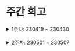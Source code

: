 # 주간 회고

<details>
	<summary>1주차: 230419 ~ 230430</summary>

### 📖Learned
1. 클린 코드
	 -> 클린 코드에 무지했었고, 그래서 하나의 메서드가 하나가 아닌 여러 기능(책임)을 처리하게
	 되었습니다. 이를 민수님께서 피드백을 주셨고, 각각의 기능마다 하나의 메서드로 분리하여
	 하나의 메서드가 하나의 기능(책임)을 가지도록 리팩토링 했습니다.


2. Mockito 라이브러리 사용
			-> 제대로 된 프로젝트의 경험이 전무하였기에, 테스트 코드 또한 강의에서 배운 방식밖에 몰랐습니다.
			그래서 이름만 알고 있던 Mockito 라이브러리를 처음 접했고, 사용법에 미숙했기에 팀원분의 코드나
			다른 분들의 테스트 코드를 참고하거나 여러 글들을 참고하여 얕게나마 사용할 수 있게 되었습니다.


3. 2개 이상의 @OneToMany 자식을 가지는 엔티티인 경우 예외 발생
	 -> 모집 게시판의 경우 2개 이상의 @OneToMnay 자식을 가지고 있습니다. 그래서 모집 게시판을 조회할
	 때 각각의 자식들까지 쿼리가 발생하게 되어서 이를 해결하기 위해 fetch join으로 시도를 했습니다.
	 하지만 예외가 발생하였고, 찾아본 결과 2개 이상의 @OneToMany 자식을 대상으로 fetch join을 사용
	 할 시에 예외가 발생한다고 합니다.
	 그래서 default_batch_fetch_size 속성을 통해 해당 문제를 해결했습니다.

</details>
<br />
<details>
	<summary>2주차: 230501 ~ 230507</summary>

### 📖Learned
- 값의 여부를 확인하기 위해 쿼리를 고민하던 중 COUNT쿼리와 Exists쿼리의 성능 차이가 존재함
을 알았으며, 프로젝트에서 Exists방식으로 쿼리를 구현하려고 하였지만 JPQL에서는 SELECT
EXISTS쿼리가 불가능하며, 값(데이터)의 여부를 판단하기 위해서는 COUNT쿼리를 사용해야
한다고 한다.

- Spring Data JPA에서는 메서드 명으로 ExsistsBy를 통해 값의 여부를 판단할 수 있다고 하지만
실제 쿼리를 보면 Exists가 아닌 limit 1 쿼리를 내부적으로 사용하여 최적화 한다고 한다.
그런데 이 둘의 성능 차이는 거의 동등하다고 한다. 역시 "백문이 불여일타"라고, 프로젝트로
JPA를 사용하면서, 강의로 보고 공부한 내용이랑 직접 사용해보면서 공부하는 거랑은 많은
차이가 존재함을 느꼈다.

### 😊Liked
- 혼자 개발 공부를 했을 때에는 나아가는 방향이 잘못된 방향임에도 불구하고 이를 알지 못하였
	지만 협업을 하며, 코드리뷰를 통해 나의 잘못된 방향이나 부족한 부분을 잡아주신 덕분에
	개발자로써의 좋은 역량을 쌓아가는 것 같다.

### 😓Lacked
- 배포를 해본 경험이 없고, 리눅스나 EC2를 제대로 사용해본 적이 없어 관련 명령어를 잘 알지
	못했다.
- SQL 쿼리에 대한 기본적인 지식이 많이 부족하다 보니, 이를 JPQL 방식의 쿼리를 작성하는 부분에서 섣불리 작성하지 못하는 것 같다.

### 🚀Longed for
- 따로 시간을 잡아 간단하게 나마 배포 연습을 해봐야 겠으며, 쿼리 부분의 기본기를 다시 공부
	해야 겠다.

</details>